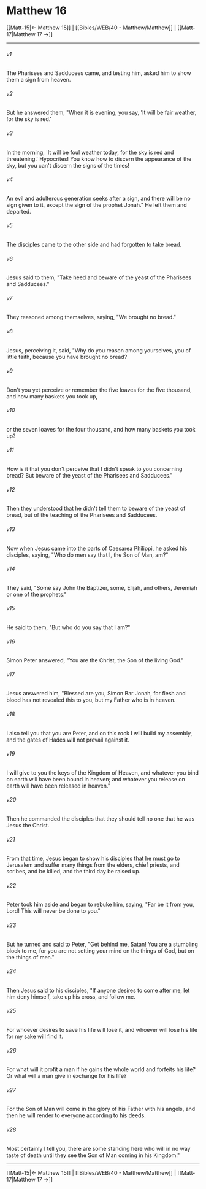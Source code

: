 # Matthew 16

[[Matt-15|← Matthew 15]] | [[Bibles/WEB/40 - Matthew/Matthew]] | [[Matt-17|Matthew 17 →]]
***



###### v1 
The Pharisees and Sadducees came, and testing him, asked him to show them a sign from heaven. 

###### v2 
But he answered them, "When it is evening, you say, 'It will be fair weather, for the sky is red.' 

###### v3 
In the morning, 'It will be foul weather today, for the sky is red and threatening.' Hypocrites! You know how to discern the appearance of the sky, but you can't discern the signs of the times! 

###### v4 
An evil and adulterous generation seeks after a sign, and there will be no sign given to it, except the sign of the prophet Jonah." He left them and departed. 

###### v5 
The disciples came to the other side and had forgotten to take bread. 

###### v6 
Jesus said to them, "Take heed and beware of the yeast of the Pharisees and Sadducees." 

###### v7 
They reasoned among themselves, saying, "We brought no bread." 

###### v8 
Jesus, perceiving it, said, "Why do you reason among yourselves, you of little faith, because you have brought no bread? 

###### v9 
Don't you yet perceive or remember the five loaves for the five thousand, and how many baskets you took up, 

###### v10 
or the seven loaves for the four thousand, and how many baskets you took up? 

###### v11 
How is it that you don't perceive that I didn't speak to you concerning bread? But beware of the yeast of the Pharisees and Sadducees." 

###### v12 
Then they understood that he didn't tell them to beware of the yeast of bread, but of the teaching of the Pharisees and Sadducees. 

###### v13 
Now when Jesus came into the parts of Caesarea Philippi, he asked his disciples, saying, "Who do men say that I, the Son of Man, am?" 

###### v14 
They said, "Some say John the Baptizer, some, Elijah, and others, Jeremiah or one of the prophets." 

###### v15 
He said to them, "But who do you say that I am?" 

###### v16 
Simon Peter answered, "You are the Christ, the Son of the living God." 

###### v17 
Jesus answered him, "Blessed are you, Simon Bar Jonah, for flesh and blood has not revealed this to you, but my Father who is in heaven. 

###### v18 
I also tell you that you are Peter, and on this rock I will build my assembly, and the gates of Hades will not prevail against it. 

###### v19 
I will give to you the keys of the Kingdom of Heaven, and whatever you bind on earth will have been bound in heaven; and whatever you release on earth will have been released in heaven." 

###### v20 
Then he commanded the disciples that they should tell no one that he was Jesus the Christ. 

###### v21 
From that time, Jesus began to show his disciples that he must go to Jerusalem and suffer many things from the elders, chief priests, and scribes, and be killed, and the third day be raised up. 

###### v22 
Peter took him aside and began to rebuke him, saying, "Far be it from you, Lord! This will never be done to you." 

###### v23 
But he turned and said to Peter, "Get behind me, Satan! You are a stumbling block to me, for you are not setting your mind on the things of God, but on the things of men." 

###### v24 
Then Jesus said to his disciples, "If anyone desires to come after me, let him deny himself, take up his cross, and follow me. 

###### v25 
For whoever desires to save his life will lose it, and whoever will lose his life for my sake will find it. 

###### v26 
For what will it profit a man if he gains the whole world and forfeits his life? Or what will a man give in exchange for his life? 

###### v27 
For the Son of Man will come in the glory of his Father with his angels, and then he will render to everyone according to his deeds. 

###### v28 
Most certainly I tell you, there are some standing here who will in no way taste of death until they see the Son of Man coming in his Kingdom."

***
[[Matt-15|← Matthew 15]] | [[Bibles/WEB/40 - Matthew/Matthew]] | [[Matt-17|Matthew 17 →]]
